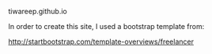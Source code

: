 tiwareep.github.io


In order to create this site, I used a bootstrap template from:

http://startbootstrap.com/template-overviews/freelancer